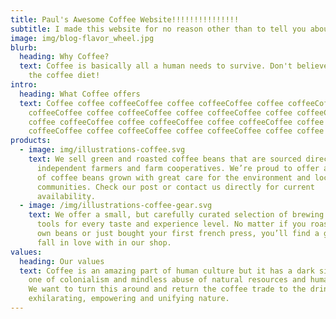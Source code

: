 ```yaml
---
title: Paul's Awesome Coffee Website!!!!!!!!!!!!!!!
subtitle: I made this website for no reason other than to tell you about coffee.
image: img/blog-flavor_wheel.jpg
blurb:
  heading: Why Coffee?
  text: Coffee is basically all a human needs to survive. Don't believe me? Try
    the coffee diet!
intro:
  heading: What Coffee offers
  text: Coffee coffee coffeeCoffee coffee coffeeCoffee coffee coffeeCoffee coffee
    coffeeCoffee coffee coffeeCoffee coffee coffeeCoffee coffee coffeeCoffee
    coffee coffeeCoffee coffee coffeeCoffee coffee coffeeCoffee coffee
    coffeeCoffee coffee coffeeCoffee coffee coffeeCoffee coffee coffee
products:
  - image: img/illustrations-coffee.svg
    text: We sell green and roasted coffee beans that are sourced directly from
      independent farmers and farm cooperatives. We’re proud to offer a variety
      of coffee beans grown with great care for the environment and local
      communities. Check our post or contact us directly for current
      availability.
  - image: /img/illustrations-coffee-gear.svg
    text: We offer a small, but carefully curated selection of brewing gear and
      tools for every taste and experience level. No matter if you roast your
      own beans or just bought your first french press, you’ll find a gadget to
      fall in love with in our shop.
values:
  heading: Our values
  text: Coffee is an amazing part of human culture but it has a dark side too –
    one of colonialism and mindless abuse of natural resources and human lives.
    We want to turn this around and return the coffee trade to the drink’s
    exhilarating, empowering and unifying nature.
---
```

